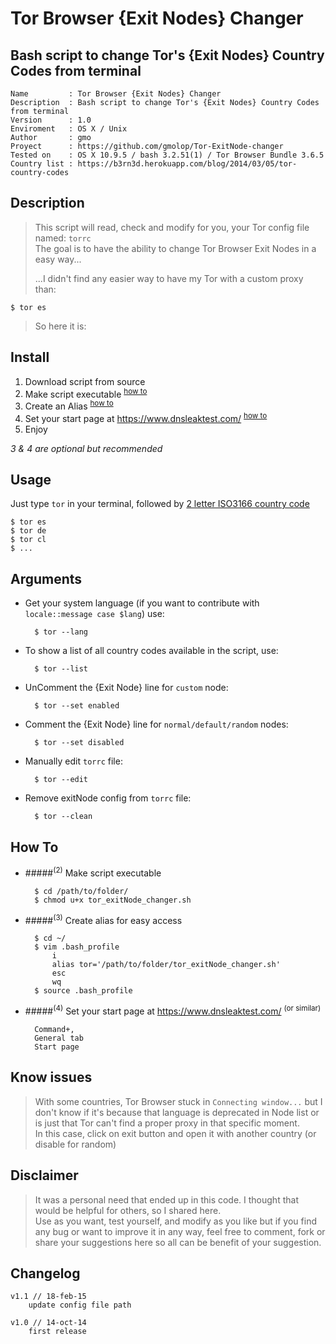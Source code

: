 Tor Browser {Exit Nodes} Changer
===

Bash script to change Tor's {Exit Nodes} Country Codes from terminal
---

    Name         : Tor Browser {Exit Nodes} Changer
    Description  : Bash script to change Tor's {Exit Nodes} Country Codes from terminal
    Version      : 1.0
    Enviroment   : OS X / Unix
    Author       : gmo
    Proyect      : https://github.com/gmolop/Tor-ExitNode-changer
    Tested on    : OS X 10.9.5 / bash 3.2.51(1) / Tor Browser Bundle 3.6.5
    Country list : https://b3rn3d.herokuapp.com/blog/2014/03/05/tor-country-codes

Description
---

> This script will read, check and modify for you, your Tor config file named: `torrc`  
> The goal is to have the ability to change Tor Browser Exit Nodes in a easy way...  
> 
> ...I didn't find any easier way to have my Tor with a custom proxy than:

    $ tor es

> So here it is:

Install
---

1. Download script from source
2. Make script executable <sup>[how to](#2-make-script-executable)</sup>
3. Create an Alias <sup>[how to](https://github.com/gmolop/Tor-ExitNode-changer#3-create-alias-for-easy-access)</sup>
4. Set your start page at https://www.dnsleaktest.com/  <sup>[how to](https://github.com/gmolop/Tor-ExitNode-changer#4-set-your-start-page-at-httpswwwdnsleaktestcom-or-similar)</sup>
5. Enjoy

*3 & 4 are optional but recommended*

Usage
---

Just type `tor` in your terminal, followed by [2 letter ISO3166 country code](https://en.wikipedia.org/wiki/ISO_3166-1_alpha-2)

    $ tor es
    $ tor de
    $ tor cl
    $ ...

Arguments
---

- Get your system language (if you want to contribute with `locale::message case $lang`) use:

        $ tor --lang

- To show a list of all country codes available in the script, use:

        $ tor --list

- UnComment the {Exit Node} line for `custom` node:

        $ tor --set enabled

- Comment the {Exit Node} line for `normal/default/random` nodes:

        $ tor --set disabled

- Manually edit `torrc` file:

        $ tor --edit

- Remove exitNode config from `torrc` file:

        $ tor --clean

How To
---

- #####<sup>(2)</sup> Make script executable

        $ cd /path/to/folder/
        $ chmod u+x tor_exitNode_changer.sh

- #####<sup>(3)</sup> Create alias for easy access

        $ cd ~/
        $ vim .bash_profile
            i
            alias tor='/path/to/folder/tor_exitNode_changer.sh'
            esc
            wq
        $ source .bash_profile

- #####<sup>(4)</sup> Set your start page at https://www.dnsleaktest.com/ <sup>(or similar)</sup>

        Command+,
        General tab
        Start page

Know issues
---

> With some countries, Tor Browser stuck in `Connecting window...` but I don't know if it's because that language is deprecated in Node list or is just that Tor can't find a proper proxy in that specific moment.  
> In this case, click on exit button and open it with another country (or disable for random)

Disclaimer
---

> It was a personal need that ended up in this code. I thought that would be helpful for others, so I shared here.  
> Use as you want, test yourself, and modify as you like but if you find any bug or want to improve it in any way, feel free to comment, fork or share your suggestions here so all can be benefit of your suggestion.

Changelog
---

    v1.1 // 18-feb-15
        update config file path

    v1.0 // 14-oct-14
        first release
